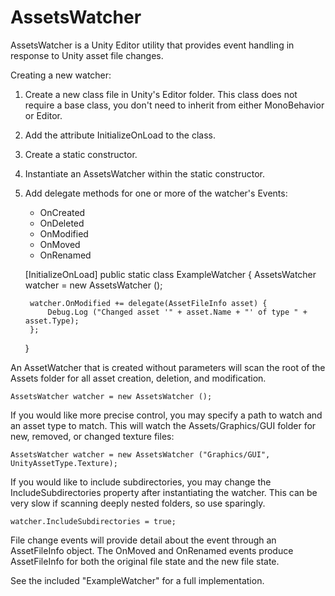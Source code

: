 AssetsWatcher
=============

AssetsWatcher is a Unity Editor utility that provides event handling in response to Unity asset file changes.

Creating a new watcher:

1. Create a new class file in Unity's Editor folder. This class does not require a base class, you don't need to inherit from either MonoBehavior or Editor.
2. Add the attribute InitializeOnLoad to the class.
3. Create a static constructor.
4. Instantiate an AssetsWatcher within the static constructor.
5. Add delegate methods for one or more of the watcher's Events:
	- OnCreated
	- OnDeleted
	- OnModified
	- OnMoved
	- OnRenamed

	[InitializeOnLoad]
	public static class ExampleWatcher
	{
		AssetsWatcher watcher = new AssetsWatcher ();
		
		watcher.OnModified += delegate(AssetFileInfo asset) {
			Debug.Log ("Changed asset '" + asset.Name + "' of type " + asset.Type);
		};
	}

An AssetWatcher that is created without parameters will scan the root of the Assets folder for all asset creation, deletion, and modification.

	AssetsWatcher watcher = new AssetsWatcher ();

If you would like more precise control, you may specify a path to watch and an asset type to match. This will watch the Assets/Graphics/GUI folder for new, removed, or changed texture files:

	AssetsWatcher watcher = new AssetsWatcher ("Graphics/GUI", UnityAssetType.Texture);

If you would like to include subdirectories, you may change the IncludeSubdirectories property after instantiating the watcher. This can be very slow if scanning deeply nested folders, so use sparingly.

	watcher.IncludeSubdirectories = true;

File change events will provide detail about the event through an AssetFileInfo object. The OnMoved and OnRenamed events produce AssetFileInfo for both the original file state and the new file state.

See the included "ExampleWatcher" for a full implementation.